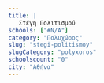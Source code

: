 ```yaml
---
title: |
   Στέγη Πολιτισμού
schools: ["#N/A"]
category: "Πολυχώρος"
slug: "stegi-politismoy"
slugCategory: "polyxoros"
schoolscount: "0"
city: "Αθήνα"
---
```


